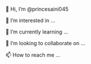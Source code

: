 👋 Hi, I’m @princesaini045

👀 I’m interested in ...

🌱 I’m currently learning ...

💞️ I’m looking to collaborate on ...

📫 How to reach me ...
